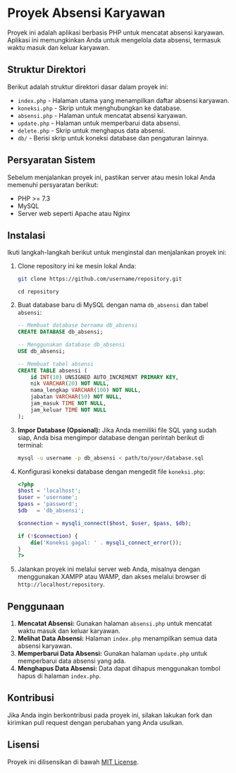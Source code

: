# Proyek Absensi Karyawan

Proyek ini adalah aplikasi berbasis PHP untuk mencatat absensi karyawan. Aplikasi ini memungkinkan Anda untuk mengelola data absensi, termasuk waktu masuk dan keluar karyawan.

## Struktur Direktori

Berikut adalah struktur direktori dasar dalam proyek ini:

- `index.php` - Halaman utama yang menampilkan daftar absensi karyawan.
- `koneksi.php` - Skrip untuk menghubungkan ke database.
- `absensi.php` - Halaman untuk mencatat absensi karyawan.
- `update.php` - Halaman untuk memperbarui data absensi.
- `delete.php` - Skrip untuk menghapus data absensi.
- `db/` - Berisi skrip untuk koneksi database dan pengaturan lainnya.

## Persyaratan Sistem

Sebelum menjalankan proyek ini, pastikan server atau mesin lokal Anda memenuhi persyaratan berikut:

- PHP >= 7.3
- MySQL
- Server web seperti Apache atau Nginx

## Instalasi

Ikuti langkah-langkah berikut untuk menginstal dan menjalankan proyek ini:

1. Clone repository ini ke mesin lokal Anda:

    ```bash
    git clone https://github.com/username/repository.git
    ```

       cd repository 

3. Buat database baru di MySQL dengan nama `db_absensi` dan tabel `absensi`:

    ```sql
    -- Membuat database bernama db_absensi
    CREATE DATABASE db_absensi;

    -- Menggunakan database db_absensi
    USE db_absensi;

    -- Membuat tabel absensi
    CREATE TABLE absensi (
        id INT(10) UNSIGNED AUTO_INCREMENT PRIMARY KEY,
        nik VARCHAR(20) NOT NULL,
        nama_lengkap VARCHAR(100) NOT NULL,
        jabatan VARCHAR(50) NOT NULL,
        jam_masuk TIME NOT NULL,
        jam_keluar TIME NOT NULL
    );
    ```

4. **Impor Database (Opsional):** Jika Anda memiliki file SQL yang sudah siap, Anda bisa mengimpor database dengan perintah berikut di terminal:

    ```bash
    mysql -u username -p db_absensi < path/to/your/database.sql
    ```

5. Konfigurasi koneksi database dengan mengedit file `koneksi.php`:

    ```php
    <?php
    $host = 'localhost';
    $user = 'username';
    $pass = 'password';
    $db   = 'db_absensi';

    $connection = mysqli_connect($host, $user, $pass, $db);

    if (!$connection) {
        die('Koneksi gagal: ' . mysqli_connect_error());
    }
    ?>
    ```

6. Jalankan proyek ini melalui server web Anda, misalnya dengan menggunakan XAMPP atau WAMP, dan akses melalui browser di `http://localhost/repository`.

## Penggunaan

1. **Mencatat Absensi:** Gunakan halaman `absensi.php` untuk mencatat waktu masuk dan keluar karyawan.
2. **Melihat Data Absensi:** Halaman `index.php` menampilkan semua data absensi karyawan.
3. **Memperbarui Data Absensi:** Gunakan halaman `update.php` untuk memperbarui data absensi yang ada.
4. **Menghapus Data Absensi:** Data dapat dihapus menggunakan tombol hapus di halaman `index.php`.

## Kontribusi

Jika Anda ingin berkontribusi pada proyek ini, silakan lakukan fork dan kirimkan pull request dengan perubahan yang Anda usulkan.

## Lisensi

Proyek ini dilisensikan di bawah [MIT License](LICENSE).
